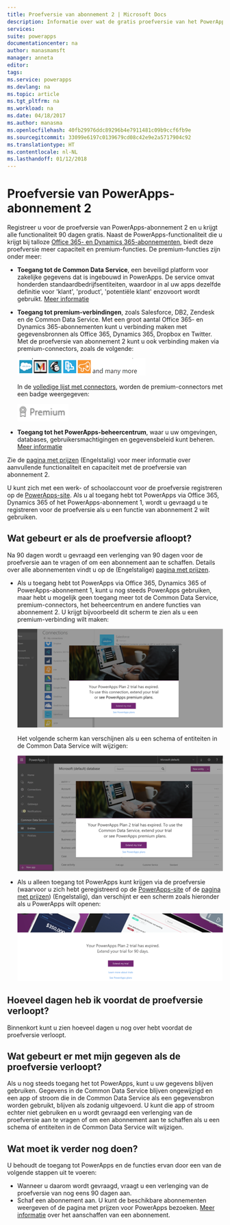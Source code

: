 ```yaml
---
title: Proefversie van abonnement 2 | Microsoft Docs
description: Informatie over wat de gratis proefversie van het PowerApps-abonnement inhoudt, hoe u zich registreert en wat er gebeurt als het abonnement afloopt
services: 
suite: powerapps
documentationcenter: na
author: manasmamsft
manager: anneta
editor: 
tags: 
ms.service: powerapps
ms.devlang: na
ms.topic: article
ms.tgt_pltfrm: na
ms.workload: na
ms.date: 04/18/2017
ms.author: manasma
ms.openlocfilehash: 40fb29976ddc89296b4e7911481c09b9ccf6fb9e
ms.sourcegitcommit: 33099e6197c0139679cd08c42e9e2a5717904c92
ms.translationtype: HT
ms.contentlocale: nl-NL
ms.lasthandoff: 01/12/2018
---
```

# <a name="plan-2-trial-for-powerapps"></a>Proefversie van PowerApps-abonnement 2
Registreer u voor de proefversie van PowerApps-abonnement 2 en u krijgt alle functionaliteit 90 dagen gratis. Naast de PowerApps-functionaliteit die u krijgt bij talloze [Office 365- en Dynamics 365-abonnementen](pricing-billing-skus.md), biedt deze proefversie meer capaciteit en premium-functies. De premium-functies zijn onder meer:

* **Toegang tot de Common Data Service**, een beveiligd platform voor zakelijke gegevens dat is ingebouwd in PowerApps. De service omvat honderden standaardbedrijfsentiteiten, waardoor in al uw apps dezelfde definitie voor 'klant', 'product', 'potentiële klant' enzovoort wordt gebruikt. [Meer informatie](data-platform-intro.md)
* **Toegang tot premium-verbindingen**, zoals Salesforce, DB2, Zendesk en de Common Data Service. Met een groot aantal Office 365- en Dynamics 365-abonnementen kunt u verbinding maken met gegevensbronnen als Office 365, Dynamics 365, Dropbox en Twitter. Met de proefversie van abonnement 2 kunt u ook verbinding maken via premium-connectors, zoals de volgende:
  
    ![](./media/trial-plan/premium-connectors.png)
  
    In de [volledige lijst met connectors](connections-list.md), worden de premium-connectors met een badge weergegeven:
  
    ![](./media/trial-plan/premium-badge.png)
* **Toegang tot het PowerApps-beheercentrum**, waar u uw omgevingen, databases, gebruikersmachtigingen en gegevensbeleid kunt beheren.  [Meer informatie](introduction-to-the-admin-center.md)

Zie de [pagina met prijzen](https://powerapps.microsoft.com/pricing/) (Engelstalig) voor meer informatie over aanvullende functionaliteit en capaciteit met de proefversie van abonnement 2.

U kunt zich met een werk- of schoolaccount voor de proefversie registreren op de [PowerApps-site](https://powerapps.microsoft.com/). Als u al toegang hebt tot PowerApps via Office 365, Dynamics 365 of het PowerApps-abonnement 1, wordt u gevraagd u te registreren voor de proefversie als u een functie van abonnement 2 wilt gebruiken.

## <a name="what-happens-when-my-trial-expires"></a>Wat gebeurt er als de proefversie afloopt?
Na 90 dagen wordt u gevraagd een verlenging van 90 dagen voor de proefversie aan te vragen of om een abonnement aan te schaffen. Details over alle abonnementen vindt u op de (Engelstalige) [pagina met prijzen](https://powerapps.microsoft.com/pricing/).

* Als u toegang hebt tot PowerApps via Office 365, Dynamics 365 of PowerApps-abonnement 1, kunt u nog steeds PowerApps gebruiken, maar hebt u mogelijk geen toegang meer tot de Common Data Service, premium-connectors, het beheercentrum en andere functies van abonnement 2. U krijgt bijvoorbeeld dit scherm te zien als u een premium-verbinding wilt maken:
  
    ![](./media/trial-plan/premium-trial-expired.png)
  
    Het volgende scherm kan verschijnen als u een schema of entiteiten in de Common Data Service wilt wijzigen:
  
    ![](./media/trial-plan/cds.png)
* Als u alleen toegang tot PowerApps kunt krijgen via de proefversie (waarvoor u zich hebt geregistreerd op de [PowerApps-site](http://powerapps.microsoft.com/) of de [pagina met prijzen](http://powerapps.microsoft.com/pricing)) (Engelstalig), dan verschijnt er een scherm zoals hieronder als u PowerApps wilt openen:
  
    ![](./media/trial-plan/extend-screen.png)

## <a name="how-many-days-are-left-before-my-trial-expires"></a>Hoeveel dagen heb ik voordat de proefversie verloopt?
Binnenkort kunt u zien hoeveel dagen u nog over hebt voordat de proefversie verloopt.

## <a name="what-happens-to-my-data-when-my-trial-expires"></a>Wat gebeurt er met mijn gegeven als de proefversie verloopt?
Als u nog steeds toegang het tot PowerApps, kunt u uw gegevens blijven gebruiken. Gegevens in de Common Data Service blijven ongewijzigd en een app of stroom die in de Common Data Service als een gegevensbron worden gebruikt, blijven als zodanig uitgevoerd. U kunt die app of stroom echter niet gebruiken en u wordt gevraagd een verlenging van de proefversie aan te vragen of om een abonnement aan te schaffen als u een schema of entiteiten in de Common Data Service wilt wijzigen.

## <a name="what-should-i-do-next"></a>Wat moet ik verder nog doen?
U behoudt de toegang tot PowerApps en de functies ervan door een van de volgende stappen uit te voeren:

* Wanneer u daarom wordt gevraagd, vraagt u een verlenging van de proefversie van nog eens 90 dagen aan.
* Schaf een abonnement aan. U kunt de beschikbare abonnementen weergeven of de pagina met prijzen voor PowerApps bezoeken. [Meer informatie](signup-for-powerapps-admin.md) over het aanschaffen van een abonnement.

